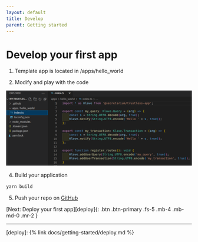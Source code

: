 ```yaml
---
layout: default
title: Develop
parent: Getting started
---
```


# Develop your first app

1. Template app is located in /apps/hello_world

3. Modify and play with the code

![image-title-here](/assets/images/develop.png)

4. Build your application

```bash
yarn build
```

5. Push your repo on [GitHub](https://github.com/home)

[Next: Deploy your first app][deploy]{: .btn .btn-primary .fs-5 .mb-4 .mb-md-0 .mr-2 }

---
[deploy]: {% link docs/getting-started/deploy.md %}